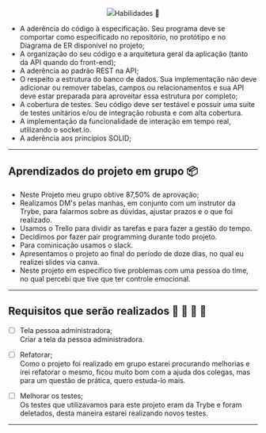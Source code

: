 <p align="center">
<img src="https://github.com/amandaperch/project-trybe-group-app-delivery/blob/main/img/App_Delivery_readme.png>
</p>

---
## Habilidades :motor_scooter:

- A aderência do código à especificação. Seu programa deve se comportar como especificado no repositório, no protótipo e no Diagrama de ER disponível no projeto;
- A organização do seu código e a arquitetura geral da aplicação (tanto da API quando do front-end);
- A aderência ao padrão REST na API;
- O respeito a estrutura do banco de dados. Sua implementação não deve adicionar ou remover tabelas, campos ou relacionamentos e sua API deve estar preparada para aproveitar essa estrutura por completo;
- A cobertura de testes. Seu código deve ser testável e possuir uma suíte de testes unitários e/ou de integração robusta e com alta cobertura.
- A implementação da funcionalidade de interação em tempo real, utilizando o socket.io.
- A aderência aos princípios SOLID;

---

## Aprendizados do projeto em grupo :package:

- Neste Projeto meu grupo obtive 87,50% de aprovação;
- Realizamos DM's pelas manhas, em conjunto com um instrutor da Trybe, para falarmos sobre as dúvidas, ajustar prazos e o que foi realizado.
- Usamos o Trello para dividir as tarefas e para fazer a gestão do tempo. 
- Decidimos por fazer pair programming durante todo projeto.
- Para cominicação usamos o slack.
- Apresentamos o projeto ao final do período de doze dias, no qual eu realizei slides via canva. 
- Neste projeto em específico tive problemas com uma pessoa do time, no qual percebi que tive que ter controle emocional.

---
## Requisitos que serão realizados :pizza: :hamburger: :fries: :hotdog:

<p>

- [ ] Tela pessoa administradora;<br />
        Criar a tela da pessoa administradora.
  
 - [ ] Refatorar;<br />
        Como o projeto foi realizado em grupo estarei procurando melhorias e irei refatorar o mesmo, ficou muito bom com a ajuda dos colegas, mas para um questão de prática, quero estuda-lo mais.
        
- [ ] Melhorar os testes;<br />
        Os testes que utilizavamos para este projeto eram da Trybe e foram deletados, desta maneira estarei realizando novos testes.
</p>

---
